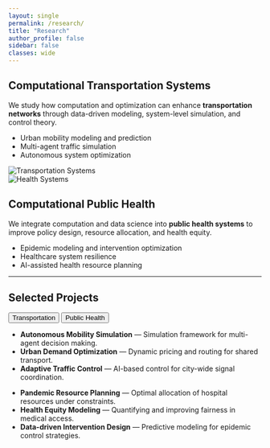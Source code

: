 ```yaml
---
layout: single
permalink: /research/
title: "Research"
author_profile: false
sidebar: false
classes: wide
---
```


<!-- ========== 方向一：左文字右图 ========== -->
<div class="research-wrapper">
  <section class="research-section">
    <div class="research-text">
      <h2>Computational Transportation Systems</h2>
      <p>
        We study how computation and optimization can enhance <strong>transportation networks</strong> through data-driven modeling, system-level simulation, and control theory.
      </p>
      <ul>
        <li>Urban mobility modeling and prediction</li>
        <li>Multi-agent traffic simulation</li>
        <li>Autonomous system optimization</li>
      </ul>
    </div>
    <div class="research-image">
      <img src="{{ '/assets/images/lab1.png' | relative_url }}" alt="Transportation Systems">
    </div>
  </section>
</div>

<!-- ========== 方向二：左图右文字 ========== -->
<div class="research-wrapper alt">
  <section class="research-section">
    <div class="research-image">
      <img src="{{ '/assets/images/lab1.png' | relative_url }}" alt="Health Systems">
    </div>
    <div class="research-text">
      <h2>Computational Public Health</h2>
      <p>
        We integrate computation and data science into <strong>public health systems</strong> to improve policy design, resource allocation, and health equity.
      </p>
      <ul>
        <li>Epidemic modeling and intervention optimization</li>
        <li>Healthcare system resilience</li>
        <li>AI-assisted health resource planning</li>
      </ul>
    </div>
  </section>
</div>

---

<!-- ========== Project Section ========== -->
<section class="projects-section">
  <div class="projects-header">
    <h2>Selected Projects</h2>
    <div class="project-buttons">
      <button class="project-btn active" data-target="trans">Transportation</button>
      <button class="project-btn" data-target="health">Public Health</button>
    </div>
  </div>

  <div class="project-list trans active">
    <ul>
      <li><strong>Autonomous Mobility Simulation</strong> — Simulation framework for multi-agent decision making.</li>
      <li><strong>Urban Demand Optimization</strong> — Dynamic pricing and routing for shared transport.</li>
      <li><strong>Adaptive Traffic Control</strong> — AI-based control for city-wide signal coordination.</li>
    </ul>
  </div>

  <div class="project-list health">
    <ul>
      <li><strong>Pandemic Resource Planning</strong> — Optimal allocation of hospital resources under constraints.</li>
      <li><strong>Health Equity Modeling</strong> — Quantifying and improving fairness in medical access.</li>
      <li><strong>Data-driven Intervention Design</strong> — Predictive modeling for epidemic control strategies.</li>
    </ul>
  </div>
</section>

<script>
  // 按钮切换项目展示
  document.addEventListener('DOMContentLoaded', function() {
    const buttons = document.querySelectorAll('.project-btn');
    const lists = document.querySelectorAll('.project-list');
    buttons.forEach(btn => {
      btn.addEventListener('click', () => {
        buttons.forEach(b => b.classList.remove('active'));
        lists.forEach(l => l.classList.remove('active'));
        btn.classList.add('active');
        document.querySelector('.project-list.' + btn.dataset.target).classList.add('active');
      });
    });
  });
</script>
